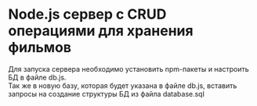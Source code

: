 <h1>Node.js сервер с CRUD операциями для хранения фильмов</h1>

Для запуска сервера необходимо установить npm-пакеты и настроить БД в файле db.js. <br />Так же в новую базу, которая будет указана в файле db.js, вставить запросы на создание структуры БД из файла database.sql
